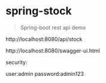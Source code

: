 # spring-stock

> Spring-boot rest api demo

http://localhost:8080/api/stock

http://localhost:8080/swagger-ui.html

security:

user:admin
password:admin123

